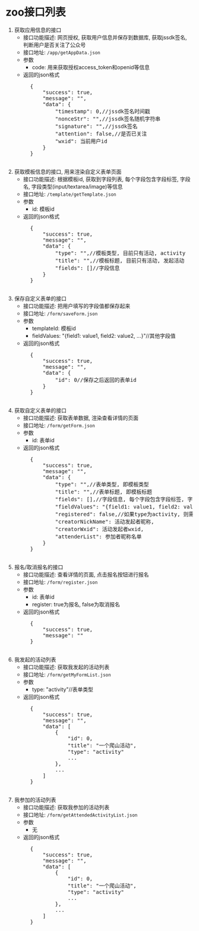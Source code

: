 # zoo接口列表
1. 获取应用信息的接口
    * 接口功能描述: 网页授权, 获取用户信息并保存到数据库, 获取jssdk签名, 判断用户是否关注了公众号
    * 接口地址: `/app/getAppData.json`
    * 参数
        * code: 用来获取授权access_token和openid等信息
    * 返回的json格式
     <pre>
        {
            "success": true,
            "message": "",
            "data": {
                "timestamp": 0,//jssdk签名时间戳
                "nonceStr": "",//jssdk签名随机字符串
                "signature": "",//jssdk签名
                "attention": false,//是否已关注
                "wxid": 当前用户id
            }
        }
     </pre>
2. 获取模板信息的接口, 用来渲染自定义表单页面
    * 接口功能描述: 根据模板id, 获取到字段列表, 每个字段包含字段标签, 字段名, 字段类型(input/textarea/image)等信息
    * 接口地址: `/template/getTemplate.json`
    * 参数
        * id: 模板id
    * 返回的json格式
    <pre>
        {
            "success": true,
            "message": "",
            "data": {
                "type": "",//模板类型, 目前只有活动, activity
                "title": "",//模板标题, 目前只有活动, 发起活动
                "fields": []//字段信息
            }
        }
     </pre>
3. 保存自定义表单的接口
    * 接口功能描述: 把用户填写的字段值都保存起来
    * 接口地址: `/form/saveForm.json`
    * 参数
        * templateId: 模板id
        * fieldValues: "{field1: value1, field2: value2, ...}"//其他字段值
    * 返回的json格式
    <pre>
        {
            "success": true,
            "message": "",
            "data": {
                "id": 0//保存之后返回的表单id
            }
        }
     </pre>
4. 获取自定义表单的接口
    * 接口功能描述: 获取表单数据, 渲染查看详情的页面
    * 接口地址: `/form/getForm.json`
    * 参数
        * id: 表单id
    * 返回的json格式
    <pre>
        {
            "success": true,
            "message": "",
            "data": {
                "type": "",//表单类型, 即模板类型
                "title": "",//表单标题, 即模板标题
                "fields": [],//字段信息, 每个字段包含字段标签, 字段名, 字段类型(input/textarea/image)等信息
                "fieldValues": "{field1: value1, field2: value2, ...}",//字段值
                "registered": false,//如果type为activity, 则需要这个标识告诉我当前用户是否已报名
                "creatorNickName": 活动发起者昵称,
                "creatorWxid": 活动发起者wxid,
                "attenderList": 参加者昵称名单
            }
        }
     </pre>
5. 报名/取消报名的接口
    * 接口功能描述: 查看详情的页面, 点击报名按钮进行报名
    * 接口地址: `/form/register.json`
    * 参数
        * id: 表单id
        * register: true为报名, false为取消报名
    * 返回的json格式
    <pre>
        {
            "success": true,
            "message": ""
        }
     </pre>
6. 我发起的活动列表
    * 接口功能描述: 获取我发起的活动列表
    * 接口地址: `/form/getMyFormList.json`
    * 参数
        * type: "activity"//表单类型
    * 返回的json格式
    <pre>
        {
            "success": true,
            "message": "",
            "data": [
                {
                    "id": 0,
                    "title": "一个爬山活动",
                    "type": "activity"
                    ...
                },
                ...
            ]
        }
     </pre>
7. 我参加的活动列表
    * 接口功能描述: 获取我参加的活动列表
    * 接口地址: `/form/getAttendedActivityList.json`
    * 参数
        * 无
    * 返回的json格式
    <pre>
        {
            "success": true,
            "message": "",
            "data": [
                {
                    "id": 0,
                    "title": "一个爬山活动",
                    "type": "activity"
                    ...
                },
                ...
            ]
        }
     </pre>
